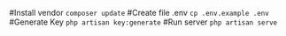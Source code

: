 #Install vendor
`composer update`
#Create file .env
`cp .env.example .env`
#Generate Key
`php artisan key:generate`
#Run server
`php artisan serve`
